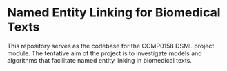 # Named Entity Linking for Biomedical Texts
This repository serves as the codebase for the COMP0158 DSML project module. The tentative aim of the project is to
investigate models and algorithms that facilitate named entity linking in biomedical texts.